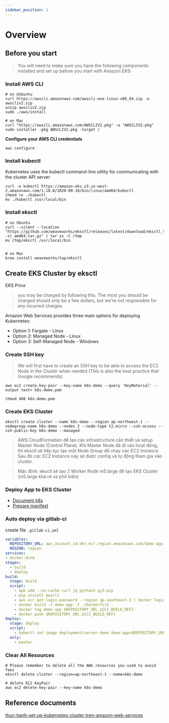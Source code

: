 ```yaml
---
sidebar_position: 1
---
```


# Overview

## Before you start
> You will need to make sure you have the following components installed and set up before you start with Amazon EKS:

### Install AWS CLI
```
# on Unbuntu
curl https://awscli.amazonaws.com/awscli-exe-linux-x86_64.zip -o awscliv2.zip
unzip awscliv2.zip
sudo ./aws/install

# on Mac
curl "https://awscli.amazonaws.com/AWSCLIV2.pkg" -o "AWSCLIV2.pkg" sudo installer -pkg AWSCLIV2.pkg -target /
```

**Configure your AWS CLI credentials**

```
aws configure
```

### Install kubectl
Kubernetes uses the kubectl command-line utility for communicating with the cluster API server

```
curl -o kubectl https://amazon-eks.s3.us-west-2.amazonaws.com/1.18.8/2020-09-18/bin/linux/amd64/kubectl
chmod +x ./kubectl
mv ./kubectl /usr/local/bin
```

### Install eksctl
```
# on Ubuntu
curl --silent --location "https://github.com/weaveworks/eksctl/releases/latest/download/eksctl_$(uname -s)_amd64.tar.gz" | tar xz -C /tmp
mv /tmp/eksctl /usr/local/bin


# on Mac
brew install weaveworks/tap/eksctl
```

## Create EKS Cluster by eksctl
EKS Price
> you may be charged by following this. The most you should be charged should only be a few dollars, but we're not responsible for any incurred charges.

Amazon Web Services provides three main options for deploying Kubernetes:

- Option 1: Fargate - Linux
- Option 2: Managed Node - Linux
- Option 3: Self-Managed Node - Windows

### Create SSH key
> We will first have to create an SSH key to be able to access the EC2 Node in the Cluster when needed (This is also the best practice that Google recommends)

```
aws ec2 create-key-pair --key-name k8s-demo --query 'KeyMaterial' --output text> k8s-demo.pem

chmod 400 k8s-demo.pem
```

### Create EKS Cluster
```
eksctl create cluster --name k8s-demo --region ap-northwest-1 --nodegroup-name k8s-demo --nodes 2 --node-type t2.micro --ssh-access --ssh-public-key k8s-demo --managed
```

> AWS CloudFormation để tạo các infrastructure cần thiết và setup Master Node (Control Plane). Khi Master Node đã đi vào hoạt động, thì eksctl sẽ tiếp tục tạo một Node Group để chạy các EC2 Instance. Sau đó các EC2 Instance này sẽ được config và tự động tham gia vào cluster.

> Mặc định: eksctl sẽ tạo 2 Worker Node m5.large để tạo EKS Cluster (m5.large khá rẻ và phổ biến)

### Deploy App to EKS Cluster
- [Document k8s](https://github.com/nguyenthanhcong101096/docs/blob/master/docs/kubernetes.md)
- [Prepare manifest](https://github.com/nguyenthanhcong101096/learn_kubernetes/tree/master/manifest)

### Auto deploy via gitlab-ci

create file `.gitlab-ci.yml`

```yml
variables:
  REPOSITORY_URL: aws_account_id.dkr.ecr.region.amazonaws.com/demo-app
  REGION: region
services:
- docker:dind
stages:
  - build
  - deploy
build:
  stage: build
  script:
    - apk add --no-cache curl jq python3 py3-pip
    - pip install awscli
    - aws ecr get-login-password --region ap-southeast-1 | docker login --username AWS --password-stdin 230470490156.dkr.ecr.ap-southeast-1.amazonaws.com
    - docker build -t demo-app -f ./Dockerfile .
    - docker tag demo-app $REPOSITORY_URL.${CI_BUILD_REF}
    - docker push $REPOSITORY_URL.${CI_BUILD_REF}
deploy:
  stage: deploy
  script:
    - kubectl set image deployment/server-demo demo-app=$REPOSITORY_URL --record
  only:
    - master
```

### Clear All Resources

```
# Please remember to delete all the AWS resources you used to avoid fees
eksctl delete cluster --region=ap-northeast-1 --name=k8s-demo

# delete EC2 KeyPair
aws ec2 delete-key-pair --key-name k8s-demo
```

## Reference documents
[thuc-hanh-set-up-kubernetes-cluster-tren-amazon-web-services](https://viblo.asia/p/thuc-hanh-set-up-kubernetes-cluster-tren-amazon-web-services-elastic-kubernetes-service-Qbq5QQEz5D8)
